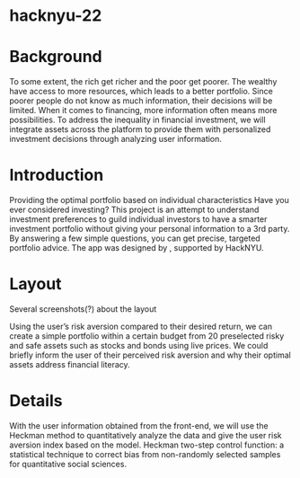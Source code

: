 # hacknyu-22

# Background
To some extent, the rich get richer and the poor get poorer. The wealthy have access to more resources, which leads to a better portfolio. Since poorer people do not know as much information, their decisions will be limited. 
When it comes to financing, more information often means more possibilities. To address the inequality in financial investment, we will integrate assets across the platform to provide them with personalized investment decisions through analyzing user information.

# Introduction
Providing the optimal portfolio based on individual characteristics
Have you ever considered investing? This project is an attempt to understand investment preferences to guild individual investors to have a smarter investment portfolio without giving your personal information to a 3rd party. By answering a few simple questions, you can get precise, targeted portfolio advice.
The app was designed by , supported by HackNYU.

# Layout
Several screenshots(?) about the layout

Using the user’s risk aversion compared to their desired return, we can create a simple portfolio within a certain budget from 20 preselected risky and safe assets such as stocks and bonds using live prices. We could briefly inform the user of their perceived risk aversion and why their optimal assets address financial literacy. 


# Details
With the user information obtained from the front-end, we will use the Heckman method to quantitatively analyze the data and give the user risk aversion index based on the model.
Heckman two-step control function: a statistical technique to correct bias from non-randomly selected samples for quantitative social sciences.

